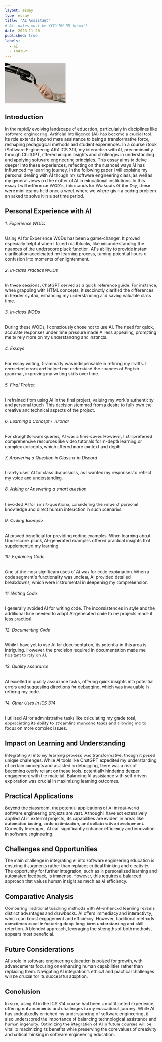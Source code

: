 ```yaml
---
layout: essay
type: essay
title: "AI Assistant"
# All dates must be YYYY-MM-DD format!
date: 2023-11-20
published: true
labels:
  - AI
  - ChatGPT
---
```


<img width="200px" class="rounded float-start pe-4" src="../img/AI.jpg">

## Introduction
  In the rapidly evolving landscape of education, particularly in disciplines like software engineering, Artificial Intelligence (AI) has become a crucial tool. Its role extends beyond mere assistance to being a transformative force, reshaping pedagogical methods and student experiences. In a course i took (Software Engineering AKA ICS 311), my interaction with AI, predominantly through ChatGPT,  offered unique insights and challenges in understanding and applying software engineering principles. This essay aims to delve deeper into these experiences, reflecting on the nuanced ways AI has influenced my learning journey. In the following paper i will explaine my personal dealing with AI though my software engineering class, as well as my general views on the matter of AI in educational institutions. In this essay i will refference WOD's, this stands for Workouts Of the Day, these were mini exams held once a week where we where givin a coding problem an asked to solve it in a set time period. 


## Personal Experience with AI
###### 1. Experience WODs
  Using AI for Experience WODs has been a game-changer. It proved especially helpful when I faced roadblocks, like misunderstanding the nuances of the underscore pluck function. AI's ability to provide instant clarification accelerated my learning process, turning potential hours of confusion into moments of enlightenment.
###### 2. In-class Practice WODs
  In these sessions, ChatGPT served as a quick reference guide. For instance, when grappling with HTML concepts, it succinctly clarified the differences in header syntax, enhancing my understanding and saving valuable class time.
###### 3. In-class WODs
  During these WODs, I consciously chose not to use AI. The need for quick, accurate responses under time pressure made AI less appealing, prompting me to rely more on my understanding and instincts.
###### 4. Essays
  For essay writing, Grammarly was indispensable in refining my drafts. It corrected errors and helped me understand the nuances of English grammar, improving my writing skills over time.
###### 5. Final Project
  I refrained from using AI in the final project, valuing my work's authenticity and personal touch. This decision stemmed from a desire to fully own the creative and technical aspects of the project.
###### 6. Learning a Concept / Tutorial
  For straightforward queries, AI was a time-saver. However, I still preferred comprehensive resources like video tutorials for in-depth learning or complex concepts, which offered more context and depth.
###### 7. Answering a Question in Class or in Discord
  I rarely used AI for class discussions, as I wanted my responses to reflect my voice and understanding.
###### 8. Asking or Answering a smart question
  I avoided AI for smart-questions, considering the value of personal knowledge and direct human interaction in such scenarios.
###### 9. Coding Example
  AI proved beneficial for providing coding examples. When learning about Underscore .pluck, AI-generated examples offered practical insights that supplemented my learning.
###### 10. Explaining Code
  One of the most significant uses of AI was for code explanation. When a code segment's functionality was unclear, AI provided detailed breakdowns, which were instrumental in deepening my comprehension.
###### 11. Writing Code
  I generally avoided AI for writing code. The inconsistencies in style and the additional time needed to adapt AI-generated code to my projects made it less practical.
###### 12. Documenting Code
  While I have yet to use AI for documentation, its potential in this area is intriguing. However, the precision required in documentation made me hesitant to rely on AI.
###### 13. Quality Assurance
  AI excelled in quality assurance tasks, offering quick insights into potential errors and suggesting directions for debugging, which was invaluable in refining my code.
###### 14. Other Uses in ICS 314
  I utilized AI for administrative tasks like calculating my grade total, appreciating its ability to streamline mundane tasks and allowing me to focus on more complex issues.

## Impact on Learning and Understanding

  Integrating AI into my learning process was transformative, though it posed unique challenges. While AI tools like ChatGPT expedited my understanding of certain concepts and assisted in debugging, there was a risk of becoming overly reliant on these tools, potentially hindering deeper engagement with the material. Balancing AI assistance with self-driven exploration was crucial in maximizing learning outcomes.

## Practical Applications

  Beyond the classroom, the potential applications of AI in real-world software engineering projects are vast. Although I have not extensively applied AI in external projects, its capabilities are evident in areas like automated testing, code optimization, and collaborative development. Correctly leveraged, AI can significantly enhance efficiency and innovation in software engineering.

## Challenges and Opportunities

  The main challenge in integrating AI into software engineering education is ensuring it augments rather than replaces critical thinking and creativity. The opportunity for further integration, such as in personalized learning and automated feedback, is immense. However, this requires a balanced approach that values human insight as much as AI efficiency.

## Comparative Analysis

  Comparing traditional teaching methods with AI-enhanced learning reveals distinct advantages and drawbacks. AI offers immediacy and interactivity, which can boost engagement and efficiency. However, traditional methods sometimes excel in fostering deep, long-term understanding and skill retention. A blended approach, leveraging the strengths of both methods, appears most beneficial.

## Future Considerations

  AI's role in software engineering education is poised for growth, with advancements focusing on enhancing human capabilities rather than replacing them. Navigating AI integration's ethical and practical challenges will be crucial for its successful adoption.

## Conclusion

  In sum, using AI in the ICS 314 course had been a multifaceted experience, offering enhancements and challenges to my educational journey. While AI has undoubtedly enriched my understanding of software engineering, it also underscored the importance of balancing technological assistance and human ingenuity. Optimizing the integration of AI in future courses will be vital to maximizing its benefits while preserving the core values of creativity and critical thinking in software engineering education.
